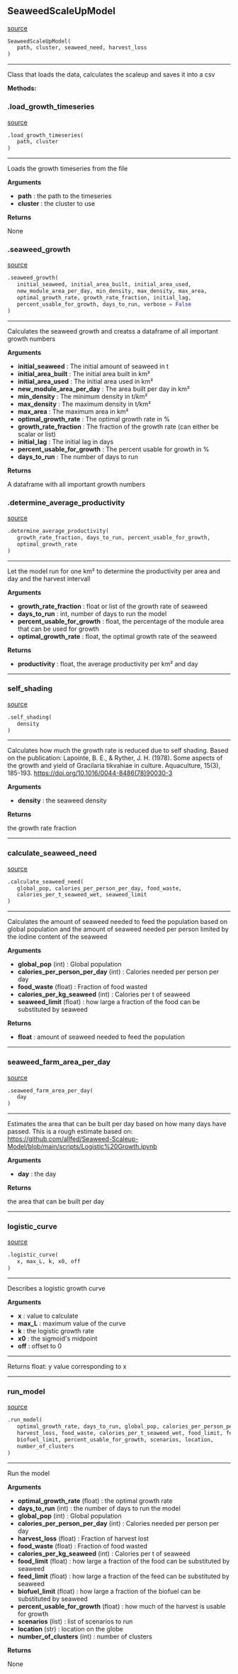 #


## SeaweedScaleUpModel
[source](https://github.com/allfed/Seaweed-Upscaling-Model/blob/master/src/scaleup_model.py/#L11)
```python 
SeaweedScaleUpModel(
   path, cluster, seaweed_need, harvest_loss
)
```


---
Class that loads the data, calculates the scaleup and saves it into a csv


**Methods:**


### .load_growth_timeseries
[source](https://github.com/allfed/Seaweed-Upscaling-Model/blob/master/src/scaleup_model.py/#L31)
```python
.load_growth_timeseries(
   path, cluster
)
```

---
Loads the growth timeseries from the file

**Arguments**

* **path**  : the path to the timeseries
* **cluster**  : the cluster to use


**Returns**

None

### .seaweed_growth
[source](https://github.com/allfed/Seaweed-Upscaling-Model/blob/master/src/scaleup_model.py/#L47)
```python
.seaweed_growth(
   initial_seaweed, initial_area_built, initial_area_used,
   new_module_area_per_day, min_density, max_density, max_area,
   optimal_growth_rate, growth_rate_fraction, initial_lag,
   percent_usable_for_growth, days_to_run, verbose = False
)
```

---
Calculates the seaweed growth and creatss a dataframe of all important
growth numbers

**Arguments**

* **initial_seaweed**  : The initial amount of seaweed in t
* **initial_area_built**  : The initial area built in km²
* **initial_area_used**  : The initial area used in km²
* **new_module_area_per_day**  : The area built per day in km²
* **min_density**  : The minimum density in t/km²
* **max_density**  : The maximum density in t/km²
* **max_area**  : The maximum area in km²
* **optimal_growth_rate**  : The optimal growth rate in %
* **growth_rate_fraction**  : The fraction of the growth rate (can either be scalar or list)
* **initial_lag**  : The initial lag in days
* **percent_usable_for_growth**  : The percent usable for growth in %
* **days_to_run**  : The number of days to run


**Returns**

A dataframe with all important growth numbers

### .determine_average_productivity
[source](https://github.com/allfed/Seaweed-Upscaling-Model/blob/master/src/scaleup_model.py/#L210)
```python
.determine_average_productivity(
   growth_rate_fraction, days_to_run, percent_usable_for_growth,
   optimal_growth_rate
)
```

---
Let the model run for one km² to determine the productivity
per area and day and the harvest intervall

**Arguments**

* **growth_rate_fraction**  : float or list of the growth rate of seaweed
* **days_to_run**  : int, number of days to run the model
* **percent_usable_for_growth**  : float, the percentage of the module area
    that can be used for growth
* **optimal_growth_rate**  : float, the optimal growth rate of the seaweed


**Returns**

* **productivity**  : float, the average productivity per km² and day


----


### self_shading
[source](https://github.com/allfed/Seaweed-Upscaling-Model/blob/master/src/scaleup_model.py/#L265)
```python
.self_shading(
   density
)
```

---
Calculates how much the growth rate is reduced due to self shading.
Based on the publication:
Lapointe, B. E., & Ryther, J. H. (1978).
Some aspects of the growth and yield of Gracilaria tikvahiae in culture.
Aquaculture, 15(3), 185-193. https://doi.org/10.1016/0044-8486(78)90030-3

**Arguments**

* **density**  : the seaweed density


**Returns**

the growth rate fraction

----


### calculate_seaweed_need
[source](https://github.com/allfed/Seaweed-Upscaling-Model/blob/master/src/scaleup_model.py/#L284)
```python
.calculate_seaweed_need(
   global_pop, calories_per_person_per_day, food_waste,
   calories_per_t_seaweed_wet, seaweed_limit
)
```

---
Calculates the amount of seaweed needed to feed the population
based on global population and the amount of seaweed needed per person
limited by the iodine content of the seaweed

**Arguments**

* **global_pop** (int) : Global population
* **calories_per_person_per_day** (int) : Calories needed per person per day
* **food_waste** (float) : Fraction of food wasted
* **calories_per_kg_seaweed** (int) : Calories per t of seaweed
* **seaweed_limit** (float) : how large a fraction of the food can be substituted by seaweed


**Returns**

* **float**  : amount of seaweed needed to feed the population


----


### seaweed_farm_area_per_day
[source](https://github.com/allfed/Seaweed-Upscaling-Model/blob/master/src/scaleup_model.py/#L315)
```python
.seaweed_farm_area_per_day(
   day
)
```

---
Estimates the area that can be built per day
based on how many days have passed. This is a rough estimate
based on:
https://github.com/allfed/Seaweed-Scaleup-Model/blob/main/scripts/Logistic%20Growth.ipynb

**Arguments**

* **day**  : the day


**Returns**

the area that can be built per day

----


### logistic_curve
[source](https://github.com/allfed/Seaweed-Upscaling-Model/blob/master/src/scaleup_model.py/#L336)
```python
.logistic_curve(
   x, max_L, k, x0, off
)
```

---
Describes a logistic growth curve

**Arguments**

* **x**  : value to calculate
* **max_L**  : maximum value of the curve
* **k**  : the logistic growth rate
* **x0**  : the sigmoid's midpoint
* **off**  : offset to 0

---
Returns
    float: y value corresponding to x

----


### run_model
[source](https://github.com/allfed/Seaweed-Upscaling-Model/blob/master/src/scaleup_model.py/#L351)
```python
.run_model(
   optimal_growth_rate, days_to_run, global_pop, calories_per_person_per_day,
   harvest_loss, food_waste, calories_per_t_seaweed_wet, food_limit, feed_limit,
   biofuel_limit, percent_usable_for_growth, scenarios, location,
   number_of_clusters
)
```

---
Run the model

**Arguments**

* **optimal_growth_rate** (float) : the optimal growth rate
* **days_to_run** (int) : the number of days to run the model
* **global_pop** (int) : Global population
* **calories_per_person_per_day** (int) : Calories needed per person per day
* **harvest_loss** (float) : Fraction of harvest lost
* **food_waste** (float) : Fraction of food wasted
* **calories_per_kg_seaweed** (int) : Calories per t of seaweed
* **food_limit** (float) : how large a fraction of the food can be substituted by seaweed
* **feed_limit** (float) : how large a fraction of the feed can be substituted by seaweed
* **biofuel_limit** (float) : how large a fraction of the biofuel can be substituted by seaweed
* **percent_usable_for_growth** (float) : how much of the harvest is usable for growth
* **scenarios** (list) : list of scenarios to run
* **location** (str) : location on the globe
* **number_of_clusters** (int) : number of clusters


**Returns**

None
